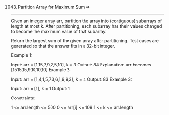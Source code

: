 1043. Partition Array for Maximum Sum  =>
--------------------------------------


Given an integer array arr, partition the array into (contiguous) subarrays of length at most k. After partitioning, each subarray has their values changed to become the maximum value of that subarray.

Return the largest sum of the given array after partitioning. Test cases are generated so that the answer fits in a 32-bit integer.

 

Example 1:

Input: arr = [1,15,7,9,2,5,10], k = 3
Output: 84
Explanation: arr becomes [15,15,15,9,10,10,10]
Example 2:

Input: arr = [1,4,1,5,7,3,6,1,9,9,3], k = 4
Output: 83
Example 3:

Input: arr = [1], k = 1
Output: 1
 

Constraints:

1 <= arr.length <= 500
0 <= arr[i] <= 109
1 <= k <= arr.length
